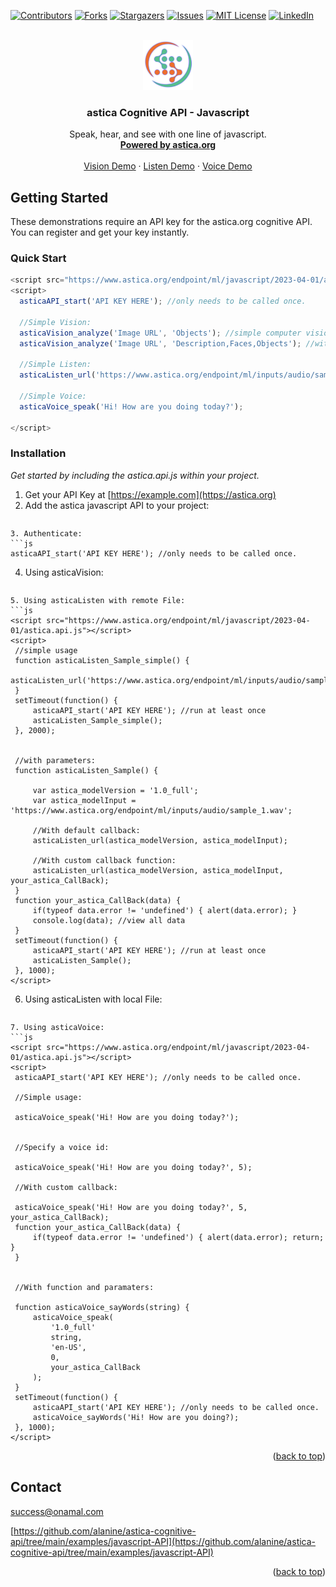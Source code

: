 <!-- Improved compatibility of back to top link: See: https://github.com/othneildrew/Best-README-Template/pull/73 -->
<a name="readme-top"></a>
<!--
*** Thanks for checking out the Best-README-Template. If you have a suggestion
*** that would make this better, please fork the repo and create a pull request
*** or simply open an issue with the tag "enhancement".
*** Don't forget to give the project a star!
*** Thanks again! Now go create something AMAZING! :D
-->



<!-- PROJECT SHIELDS -->
<!--
*** I'm using markdown "reference style" links for readability.
*** Reference links are enclosed in brackets [ ] instead of parentheses ( ).
*** See the bottom of this document for the declaration of the reference variables
*** for contributors-url, forks-url, etc. This is an optional, concise syntax you may use.
*** https://www.markdownguide.org/basic-syntax/#reference-style-links
-->
[![Contributors][contributors-shield]][contributors-url]
[![Forks][forks-shield]][forks-url]
[![Stargazers][stars-shield]][stars-url]
[![Issues][issues-shield]][issues-url]
[![MIT License][license-shield]][license-url]
[![LinkedIn][linkedin-shield]][linkedin-url]



<!-- PROJECT LOGO -->
<br />
<div align="center">
  <a href="https://astica.org">
    <img src="asset/img/icon.png" alt="astica" width="80" height="80">
  </a>

  <h3 align="center">astica Cognitive API - Javascript</h3>

  <p align="center">
    Speak, hear, and see with one line of javascript.
    <br />
    <a href="https://astica.org"><strong>Powered by astica.org</strong></a>
    <br />
    <br />
    <a href="https://www.astica.org/code-examples/javascript-API/asticaVision_sample.html" title="asticaVision demo">Vision Demo</a>
    ·
    <a href="https://www.astica.org/code-examples/javascript-API/asticaListen_sample.html" title="asticaListen demo">Listen Demo</a>
    ·
    <a href="https://www.astica.org/code-examples/javascript-API/asticaVoice_sample.html" title="asticaVoice demo">Voice Demo</a>
  </p>
</div>





<!-- GETTING STARTED -->
## Getting Started

These demonstrations require an API key for the astica.org cognitive API. You can register and get your key instantly.

### Quick Start


  ```js
<script src="https://www.astica.org/endpoint/ml/javascript/2023-04-01/astica.api.js"></script>
<script>
    asticaAPI_start('API KEY HERE'); //only needs to be called once.        
    
    //Simple Vision:      
    asticaVision_analyze('Image URL', 'Objects'); //simple computer vision  
    asticaVision_analyze('Image URL', 'Description,Faces,Objects'); //with options:
    
    //Simple Listen:      
    asticaListen_url('https://www.astica.org/endpoint/ml/inputs/audio/sample_1.wav'); 
    
    //Simple Voice:      
    asticaVoice_speak('Hi! How are you doing today?');
    
</script>
  ```

### Installation

_Get started by including the astica.api.js within your project._

1. Get your API Key at [https://example.com](https://astica.org)
2. Add the astica javascript API to your project:
   ```js
<script src="https://www.astica.org/endpoint/ml/javascript/2023-04-01/astica.api.js"></script>
   ```
3. Authenticate:
   ```js
   asticaAPI_start('API KEY HERE'); //only needs to be called once.      
   ```
4. Using asticaVision:
   ```js
<script src="https://www.astica.org/endpoint/ml/javascript/2023-04-01/astica.api.js"></script>
<script>
    asticaAPI_start('API KEY HERE'); //run at least once    

   
    //Example 1:   
    asticaVision_analyze('Image URL', 'Objects'); //simple computer vision  
    //Example 2:   
    asticaVision_analyze('Image URL', 'Description,Faces,Objects'); //with options:
  
    //Example 3:   
    asticaVision_describe('https://www.astica.org/inputs/analyze_3.jpg'); //advanced, simple
    
    //Example 4:      
    //advanced with parameters:
    asticaVision_describe(
        '1.0_full', //modelVersion: 1.0_full, 2.0_full
        'IMAGE URL', //Input Image
        'Description,Moderate,Faces', //or 'all'
        your_astica_CallBack, //Your Custom Callback function
    ); 
    
    //Set Your Custom Callback Function 
	function your_astica_CallBack(data) {   
        if(typeof data.error != 'undefined') { alert(data.error); }         
        console.log(data); //view all data
    }	   
</script>
   ```
5. Using asticaListen with remote File:
   ```js
<script src="https://www.astica.org/endpoint/ml/javascript/2023-04-01/astica.api.js"></script>
<script>
    //simple usage
    function asticaListen_Sample_simple() {  
        asticaListen_url('https://www.astica.org/endpoint/ml/inputs/audio/sample_1.wav'); 
    }       
    setTimeout(function() { 
        asticaAPI_start('API KEY HERE'); //run at least once    
        asticaListen_Sample_simple();  
    }, 2000);
    
    
    //with parameters:
    function asticaListen_Sample() {  
        
        var astica_modelVersion = '1.0_full';
        var astica_modelInput = 'https://www.astica.org/endpoint/ml/inputs/audio/sample_1.wav';
     
        //With default callback:
        asticaListen_url(astica_modelVersion, astica_modelInput); 
        
        //With custom callback function:
        asticaListen_url(astica_modelVersion, astica_modelInput, your_astica_CallBack);          
    }    
    function your_astica_CallBack(data) {   
        if(typeof data.error != 'undefined') { alert(data.error); }         
        console.log(data); //view all data
    }	
    setTimeout(function() { 
        asticaAPI_start('API KEY HERE'); //run at least once    
        asticaListen_Sample(); 
    }, 1000);
</script>
   ```
6. Using asticaListen with local File:
   ```js
<script src="https://www.astica.org/endpoint/ml/javascript/latest/astica.api.js"></script>
<script>
    var asticaTranscribeFile_input = document.getElementById('astica_ML_voice_input');     
    var asticaTranscribeFile_localData;
    document.addEventListener("DOMContentLoaded", () => {                    
        asticaTranscribeFile_input.addEventListener("change", function () {
            asticaTranscribeFile = asticaTranscribeFile_input.files[0];
        });
    });
    function asticaVoice_transcribeFile_test() {
        asticaAPI_start(document.getElementById("astica_ML_apikey").value); //only needs to be called once.   
        asticaListen_file('1.0_full', asticaTranscribeFile, your_astica_CallBack);                
    } 
    function your_astica_CallBack(data) {     
        if(typeof data.error != 'undefined') { alert(data.error); return; }
        console.log(data);
    }	
    //view all data
</script>
   ```
7. Using asticaVoice:
   ```js
<script src="https://www.astica.org/endpoint/ml/javascript/2023-04-01/astica.api.js"></script>
<script>
    asticaAPI_start('API KEY HERE'); //only needs to be called once.        
    
    //Simple usage:  
    
    asticaVoice_speak('Hi! How are you doing today?');
    
    
    //Specify a voice id:
    
    asticaVoice_speak('Hi! How are you doing today?', 5);
    
    //With custom callback:
    
    asticaVoice_speak('Hi! How are you doing today?', 5, your_astica_CallBack);   
    function your_astica_CallBack(data) {     
        if(typeof data.error != 'undefined') { alert(data.error); return; }      
    }	
      
      
    //With function and paramaters:
    
    function asticaVoice_sayWords(string) {
        asticaVoice_speak(
            '1.0_full'
            string,
            'en-US', 
            0, 
            your_astica_CallBack
        );               
    } 
    setTimeout(function() { 
        asticaAPI_start('API KEY HERE'); //only needs to be called once.   
        asticaVoice_sayWords('Hi! How are you doing?); 
    }, 1000);
</script>
   ```

<p align="right">(<a href="#readme-top">back to top</a>)</p>




<!-- CONTACT -->
## Contact

success@onamal.com

[https://github.com/alanine/astica-cognitive-api/tree/main/examples/javascript-API](https://github.com/alanine/astica-cognitive-api/tree/main/examples/javascript-API)

<p align="right">(<a href="#readme-top">back to top</a>)</p>



<!-- MARKDOWN LINKS & IMAGES -->
<!-- https://www.markdownguide.org/basic-syntax/#reference-style-links -->
[contributors-shield]: https://img.shields.io/github/contributors/othneildrew/Best-README-Template.svg?style=for-the-badge
[contributors-url]: https://github.com/othneildrew/Best-README-Template/graphs/contributors
[forks-shield]: https://img.shields.io/github/forks/othneildrew/Best-README-Template.svg?style=for-the-badge
[forks-url]: https://github.com/othneildrew/Best-README-Template/network/members
[stars-shield]: https://img.shields.io/github/stars/othneildrew/Best-README-Template.svg?style=for-the-badge
[stars-url]: https://github.com/othneildrew/Best-README-Template/stargazers
[issues-shield]: https://img.shields.io/github/issues/othneildrew/Best-README-Template.svg?style=for-the-badge
[issues-url]: https://github.com/othneildrew/Best-README-Template/issues
[license-shield]: https://img.shields.io/github/license/othneildrew/Best-README-Template.svg?style=for-the-badge
[license-url]: https://github.com/othneildrew/Best-README-Template/blob/master/LICENSE.txt
[linkedin-shield]: https://img.shields.io/badge/-LinkedIn-black.svg?style=for-the-badge&logo=linkedin&colorB=555
[linkedin-url]: https://linkedin.com/in/othneildrew
[product-screenshot]: images/screenshot.png
[Next.js]: https://img.shields.io/badge/next.js-000000?style=for-the-badge&logo=nextdotjs&logoColor=white
[Next-url]: https://nextjs.org/
[React.js]: https://img.shields.io/badge/React-20232A?style=for-the-badge&logo=react&logoColor=61DAFB
[React-url]: https://reactjs.org/
[Vue.js]: https://img.shields.io/badge/Vue.js-35495E?style=for-the-badge&logo=vuedotjs&logoColor=4FC08D
[Vue-url]: https://vuejs.org/
[Angular.io]: https://img.shields.io/badge/Angular-DD0031?style=for-the-badge&logo=angular&logoColor=white
[Angular-url]: https://angular.io/
[Svelte.dev]: https://img.shields.io/badge/Svelte-4A4A55?style=for-the-badge&logo=svelte&logoColor=FF3E00
[Svelte-url]: https://svelte.dev/
[Laravel.com]: https://img.shields.io/badge/Laravel-FF2D20?style=for-the-badge&logo=laravel&logoColor=white
[Laravel-url]: https://laravel.com
[Bootstrap.com]: https://img.shields.io/badge/Bootstrap-563D7C?style=for-the-badge&logo=bootstrap&logoColor=white
[Bootstrap-url]: https://getbootstrap.com
[JQuery.com]: https://img.shields.io/badge/jQuery-0769AD?style=for-the-badge&logo=jquery&logoColor=white
[JQuery-url]: https://jquery.com 
